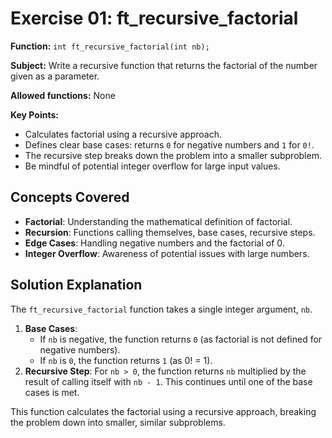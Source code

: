 # Exercise 01: ft_recursive_factorial

**Function:** `int ft_recursive_factorial(int nb);`

**Subject:** Write a recursive function that returns the factorial of the number given as a parameter.

**Allowed functions:** None

**Key Points:**
-   Calculates factorial using a recursive approach.
-   Defines clear base cases: returns `0` for negative numbers and `1` for `0!`.
-   The recursive step breaks down the problem into a smaller subproblem.
-   Be mindful of potential integer overflow for large input values.

## Concepts Covered

-   **Factorial**: Understanding the mathematical definition of factorial.
-   **Recursion**: Functions calling themselves, base cases, recursive steps.
-   **Edge Cases**: Handling negative numbers and the factorial of 0.
-   **Integer Overflow**: Awareness of potential issues with large numbers.

## Solution Explanation

The `ft_recursive_factorial` function takes a single integer argument, `nb`.

1.  **Base Cases**:
    *   If `nb` is negative, the function returns `0` (as factorial is not defined for negative numbers).
    *   If `nb` is `0`, the function returns `1` (as 0! = 1).
2.  **Recursive Step**: For `nb > 0`, the function returns `nb` multiplied by the result of calling itself with `nb - 1`. This continues until one of the base cases is met.

This function calculates the factorial using a recursive approach, breaking the problem down into smaller, similar subproblems.